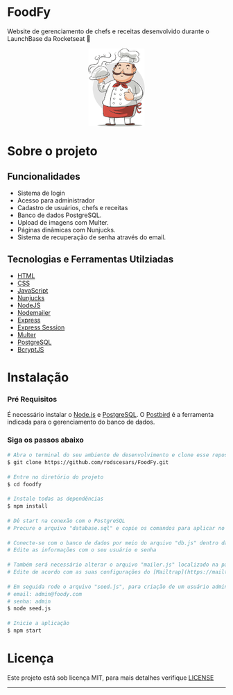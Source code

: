 # FoodFy
Website de gerenciamento de chefs e receitas desenvolvido durante o LaunchBase da Rocketseat 🚀


<p align="center">
    <img width="130px" src="./public/assets/chef.png" align="center"/>
</p>


# Sobre o projeto

## Funcionalidades


* Sistema de login
* Acesso para administrador
* Cadastro de usuários, chefs e receitas
* Banco de dados PostgreSQL.
* Upload de imagens com Multer.
* Páginas dinâmicas com Nunjucks.
* Sistema de recuperação de senha através do email.


## Tecnologias e Ferramentas Utilziadas

- [HTML](https://devdocs.io/html/)
- [CSS](https://devdocs.io/css/)
- [JavaScript](https://devdocs.io/javascript/)
- [Nunjucks](https://mozilla.github.io/nunjucks/)
- [NodeJS](https://nodejs.org/en/)
- [Nodemailer](https://nodemailer.com/about/)
- [Express](https://expressjs.com/)
- [Express Session](https://github.com/expressjs/session)
- [Multer](https://github.com/expressjs/multer)
- [PostgreSQL](https://www.postgresql.org/)
- [BcryptJS](https://github.com/dcodeIO/bcrypt.js)


# Instalação

### Pré Requisitos

É necessário instalar o [Node.js](https://nodejs.org/en/) e [PostgreSQL](https://www.postgresql.org/). O [Postbird](https://github.com/Paxa/postbird) é a ferramenta indicada para o gerenciamento do banco de dados.

### Siga os passos abaixo

```bash
# Abra o terminal do seu ambiente de desenvolvimento e clone esse repositório
$ git clone https://github.com/rodscesars/FoodFy.git

# Entre no diretório do projeto
$ cd foodfy

# Instale todas as dependências
$ npm install

# Dê start na conexão com o PostgreSQL
# Procure o arquivo "database.sql" e copie os comandos para aplicar no Postbird a criação do banco de dados e suas tabelas

# Conecte-se com o banco de dados por meio do arquivo "db.js" dentro da pasta "src/config" 
# Edite as informações com o seu usuário e senha

# Também será necessário alterar o arquivo "mailer.js" localizado na pasta "src/config"
# Edite de acordo com as suas configurações do [Mailtrap](https://mailtrap.io/)

# Em seguida rode o arquivo "seed.js", para criação de um usuário administrador padrão
# email: admin@foody.com
# senha: admin
$ node seed.js

# Inicie a aplicação
$ npm start
```

# Licença

Este projeto está sob licença MIT, para mais detalhes verifique [LICENSE](/LICENSE)

---
